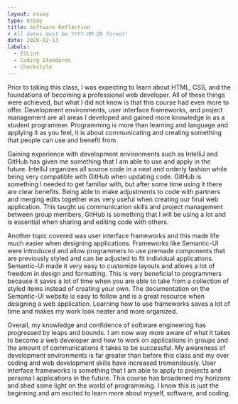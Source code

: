```yaml
---
layout: essay
type: essay
title: Software Reflection
# All dates must be YYYY-MM-DD format!
date: 2020-02-13
labels:
  - ESLint
  - Coding Standards
  - Checkstyle
---
```

Prior to taking this class, I was expecting to learn about HTML, CSS, and the foundations of becoming a professional web developer. All of these things were achieved, but what I did not know is that this course had even more to offer. Development environments, user interface frameworks, and project management are all areas I developed and gained more knowledge in as a student programmer. Programming is more than learning and language and applying it as you feel, it is about communicating and creating something that people can use and benefit from. 

Gaining experience with development environments such as IntelliJ and GitHub has given me something that I am able to use and apply in the future. IntelliJ organizes all source code in a neat and orderly fashion while being very compatible with GitHub when updating code. GitHub is something I needed to get familiar with, but after some time using it there are clear benefits. Being able to make adjustments to code with partners and merging edits together was very useful when creating our final web application. This taught us communication skills and project management between group members, GitHub is something that I will be using a lot and is essential when sharing and editing code with others.

Another topic covered was user interface frameworks and this made life much easier when designing applications. Frameworks like Semantic-UI were introduced and allow programmers to use premade components that are previously styled and can be adjusted to fit individual applications. Semantic-UI made it very easy to customize layouts and allows a lot of freedom in design and formatting. This is very beneficial to programmers because it saves a lot of time when you are able to take from a collection of styled items instead of creating your own. The documentation on the Semantic-UI website is easy to follow and is a great resource when designing a web application. Learning how to use frameworks saves a lot of time and makes my work look neater and more organized.

Overall, my knowledge and confidence of software engineering has progressed by leaps and bounds. I am now way more aware of what it takes to become a web developer and how to work on applications in groups and the amount of communications it takes to be successful. My awareness of development environments is far greater than before this class and my over coding and web development skills have increased tremendously. User interface frameworks is something that I am able to apply to projects and persona l applications in the future. This course has broadened my horizons and shed some light on the world of programming. I know this is just the beginning and am excited to learn more about myself, software, and coding.  


